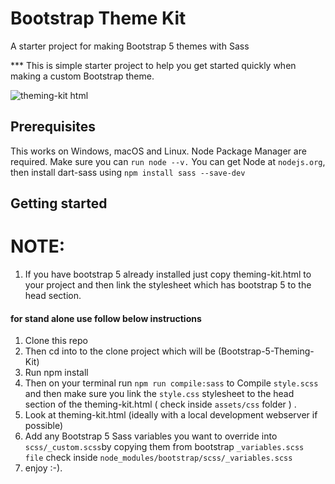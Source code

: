 # Bootstrap Theme Kit
A starter project for making Bootstrap 5 themes with Sass

*** This is simple starter project to help you get started quickly when making a custom Bootstrap theme.

![theming-kit html](https://user-images.githubusercontent.com/11283502/116907735-a58d7280-ac4a-11eb-8dbd-b905648593f8.png)



## Prerequisites

This works on Windows, macOS and Linux.
Node Package Manager are required. Make sure you can `run node --v.`
You can get Node at `nodejs.org`, then install dart-sass using `npm install sass --save-dev`

## Getting started

# NOTE: 

1. If you have bootstrap 5 already installed just copy theming-kit.html to your project and then link the stylesheet which has bootstrap 5 to the head section.

#### for stand alone use follow below instructions

1. Clone this repo 
2. Then cd into to the clone project which will be (Bootstrap-5-Theming-Kit)
3. Run npm install
4. Then on your terminal run ``npm run compile:sass`` to Compile ```style.scss``` and then make sure you link the ``style.css`` stylesheet to the head section of the theming-kit.html ( check inside ``assets/css`` folder ) .
5. Look at theming-kit.html (ideally with a local development webserver if possible)  
6. Add any Bootstrap 5 Sass variables you want to override into `scss/_custom.scss`by  copying them from bootstrap ```_variables.scss file``` check inside ```node_modules/bootstrap/scss/_variables.scss```
7. enjoy :-).
